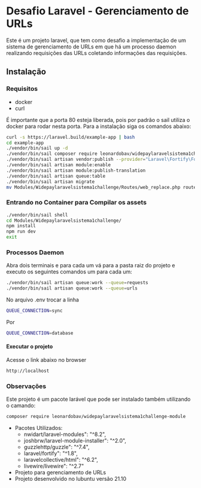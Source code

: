# Desafio Laravel - Gerenciamento de URLs

Este é um projeto laravel, que tem como desafio a implementação de um sistema de gerenciamento de URLs em que há um processo daemon realizando requisições das URLs coletando informações das requisições.

## Instalação

### Requisitos
- docker
- curl

É importante que a porta 80 esteja liberada, pois por padrão o sail utiliza o docker para rodar nesta porta. Para a instalação siga os comandos abaixo:

```sh
curl -s https://laravel.build/example-app | bash
cd example-app
./vendor/bin/sail up -d
./vendor/bin/sail composer require leonardobav/widepaylaravelsistema1challenge-module
./vendor/bin/sail artisan vendor:publish --provider="Laravel\Fortify\FortifyServiceProvider"
./vendor/bin/sail artisan module:enable
./vendor/bin/sail artisan module:publish-translation
./vendor/bin/sail artisan queue:table
./vendor/bin/sail artisan migrate
mv Modules/Widepaylaravelsistema1challenge/Routes/web_replace.php routes/web.php
```
### Entrando no Container para Compilar os assets 
```sh
./vendor/bin/sail shell
cd Modules/Widepaylaravelsistema1challenge/
npm install
npm run dev
exit
```

### Processos Daemon

Abra dois terminais e para cada um vá para a pasta raiz do projeto e executo os seguintes comandos um para cada um:

```sh
./vendor/bin/sail artisan queue:work --queue=requests
./vendor/bin/sail artisan queue:work --queue=urls
```

No arquivo .env trocar a linha 

```sh
QUEUE_CONNECTION=sync
```

Por

```sh
QUEUE_CONNECTION=database
```


#### Executar o projeto

Acesse o link abaixo no browser

```sh
http://localhost
```

### Observações
Este projeto é um pacote larável que pode ser instalado também utilizando o camando:
```sh
composer require leonardobav/widepaylaravelsistema1challenge-module
```

- Pacotes Utilizados:
    - nwidart/laravel-modules": "^8.2",
    - joshbrw/laravel-module-installer": "^2.0",
    - guzzlehttp/guzzle": "^7.4",
    - laravel/fortify": "^1.8",
    - laravelcollective/html": "^6.2",
    - livewire/livewire": "^2.7"
- Projeto para gerenciamento de URLs
- Projeto desenvolvido no lubuntu versão 21.10
